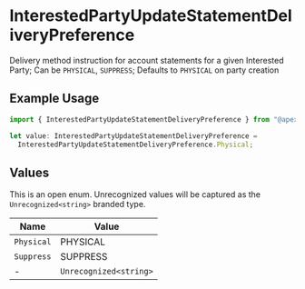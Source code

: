 # InterestedPartyUpdateStatementDeliveryPreference

Delivery method instruction for account statements for a given Interested Party; Can be `PHYSICAL`, `SUPPRESS`; Defaults to `PHYSICAL` on party creation

## Example Usage

```typescript
import { InterestedPartyUpdateStatementDeliveryPreference } from "@apexfintechsolutions/ascend-sdk/models/components";

let value: InterestedPartyUpdateStatementDeliveryPreference =
  InterestedPartyUpdateStatementDeliveryPreference.Physical;
```

## Values

This is an open enum. Unrecognized values will be captured as the `Unrecognized<string>` branded type.

| Name                   | Value                  |
| ---------------------- | ---------------------- |
| `Physical`             | PHYSICAL               |
| `Suppress`             | SUPPRESS               |
| -                      | `Unrecognized<string>` |